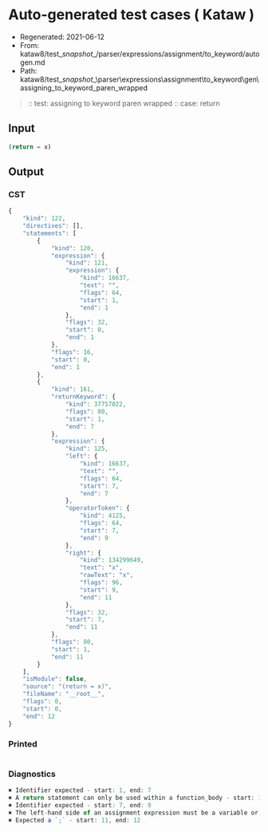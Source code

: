 # Auto-generated test cases ( Kataw )
- Regenerated: 2021-06-12
- From: kataw8/test\__snapshot__/parser/expressions/assignment/to_keyword/autogen.md
- Path: kataw8/test\__snapshot__\parser\expressions\assignment\to_keyword\gen\assigning_to_keyword_paren_wrapped
> :: test: assigning to keyword paren wrapped
> :: case: return
## Input

`````js
(return = x)
`````
## Output

### CST

```javascript
{
    "kind": 122,
    "directives": [],
    "statements": [
        {
            "kind": 120,
            "expression": {
                "kind": 121,
                "expression": {
                    "kind": 16637,
                    "text": "",
                    "flags": 64,
                    "start": 1,
                    "end": 1
                },
                "flags": 32,
                "start": 0,
                "end": 1
            },
            "flags": 16,
            "start": 0,
            "end": 1
        },
        {
            "kind": 161,
            "returnKeyword": {
                "kind": 37757022,
                "flags": 80,
                "start": 1,
                "end": 7
            },
            "expression": {
                "kind": 125,
                "left": {
                    "kind": 16637,
                    "text": "",
                    "flags": 64,
                    "start": 7,
                    "end": 7
                },
                "operatorToken": {
                    "kind": 4125,
                    "flags": 64,
                    "start": 7,
                    "end": 9
                },
                "right": {
                    "kind": 134299649,
                    "text": "x",
                    "rawText": "x",
                    "flags": 96,
                    "start": 9,
                    "end": 11
                },
                "flags": 32,
                "start": 7,
                "end": 11
            },
            "flags": 80,
            "start": 1,
            "end": 11
        }
    ],
    "isModule": false,
    "source": "(return = x)",
    "fileName": "__root__",
    "flags": 0,
    "start": 0,
    "end": 12
}
```

### Printed

```javascript

```

### Diagnostics

```javascript
✖ Identifier expected - start: 1, end: 7
✖ A return statement can only be used within a function_body - start: 1, end: 7
✖ Identifier expected - start: 7, end: 9
✖ The left-hand side of an assignment expression must be a variable or a property access - start: 7, end: 9
✖ Expected a `;` - start: 11, end: 12

```


